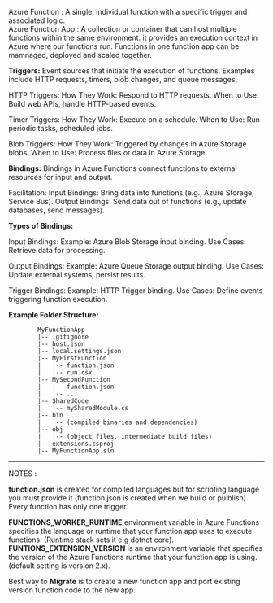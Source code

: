 Azure Function : A single, individual function with a specific trigger and associated logic.	
Azure Function App : A collection or container that can host multiple functions within the same environment. it provides an execution context in Azure where our functions run. Functions in one function app can be mamnaged, deployed and scaled together.

**Triggers:**  Event sources that initiate the execution of functions. Examples include HTTP requests, timers, blob changes, and queue messages.

HTTP Triggers:
How They Work: Respond to HTTP requests.
When to Use: Build web APIs, handle HTTP-based events.

Timer Triggers:
How They Work: Execute on a schedule.
When to Use: Run periodic tasks, scheduled jobs.

Blob Triggers:
How They Work: Triggered by changes in Azure Storage blobs.
When to Use: Process files or data in Azure Storage.

**Bindings:** Bindings in Azure Functions connect functions to external resources for input and output.

Facilitation:
Input Bindings: Bring data into functions (e.g., Azure Storage, Service Bus).
Output Bindings: Send data out of functions (e.g., update databases, send messages).

**Types of Bindings:**

Input Bindings:
Example: Azure Blob Storage input binding.
Use Cases: Retrieve data for processing.

Output Bindings:
Example: Azure Queue Storage output binding.
Use Cases: Update external systems, persist results.

Trigger Bindings:
Example: HTTP Trigger binding.
Use Cases: Define events triggering function execution.


**Example Folder Structure:** 

			MyFunctionApp
			|-- .gitignore
			|-- host.json
			|-- local.settings.json
			|-- MyFirstFunction
			|   |-- function.json
			|   |-- run.csx
			|-- MySecondFunction
			|   |-- function.json
			|   |-- ...
			|-- SharedCode
			|   |-- mySharedModule.cs
			|-- bin
			|   |-- (compiled binaries and dependencies)
			|-- obj
			|   |-- (object files, intermediate build files)
			|-- extensions.csproj
			|-- MyFunctionApp.sln


___
NOTES : 

**function.json** is created for compiled languages but for scripting language you must provide it (function.json is created when we build or puiblish)
Every function has only one trigger.

**FUNCTIONS_WORKER_RUNTIME** environment variable in Azure Functions specifies the language or runtime that your function app uses to execute functions. (Runtime stack sets it e.g dotnet core).
**FUNTIONS_EXTENSION_VERSION** is an environment variable that specifies the version of the Azure Functions runtime that your function app is using. (default setting is version 2.x).

Best way to **Migrate** is to create a new function app and port existing version function code to the new app.

